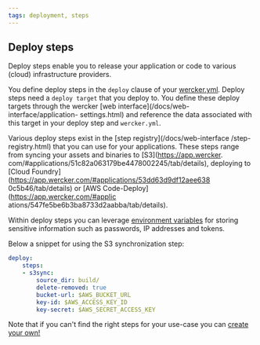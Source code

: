 ```yaml
---
tags: deployment, steps
---
```


## Deploy steps

Deploy steps enable you to release your application or code to various
(cloud) infrastructure providers.

You define deploy steps in the `deploy` clause of your
[wercker.yml](/docs/wercker-yml/creating-a-yml.html). Deploy steps need
a `deploy target` that you deploy to. You define these deploy targets
through the wercker [web interface](/docs/web-interface/application-
settings.html) and reference the data associated with this target  in
your deploy step and `wercker.yml`.

Various deploy steps exist in the [step registry](/docs/web-interface
/step-registry.html) that you can use for your applications. These steps
range from syncing your assets and binaries to [S3](https://app.wercker.
com/#applications/51c82a063179be4478002245/tab/details), deploying to
[Cloud Foundry](https://app.wercker.com/#applications/53dd63d9df12aee638
0c5b46/tab/details) or [AWS Code-Deploy](https://app.wercker.com/#applic
ations/547fe5be6b3ba8733d2aabba/tab/details).

Within deploy steps you can leverage
[environment variables](/docs/environment-variables/index.html) for storing
sensitive information such as passwords, IP addresses and tokens.

Below a snippet for using the S3 synchronization step:

```yaml
deploy:
    steps:
    - s3sync:
        source_dir: build/
        delete-removed: true
        bucket-url: $AWS_BUCKET_URL
        key-id: $AWS_ACCESS_KEY_ID
        key-secret: $AWS_SECRET_ACCESS_KEY
```

Note that if you can't find the right steps for your use-case you can
[create your own!](/docs/steps/creating-steps.html)
